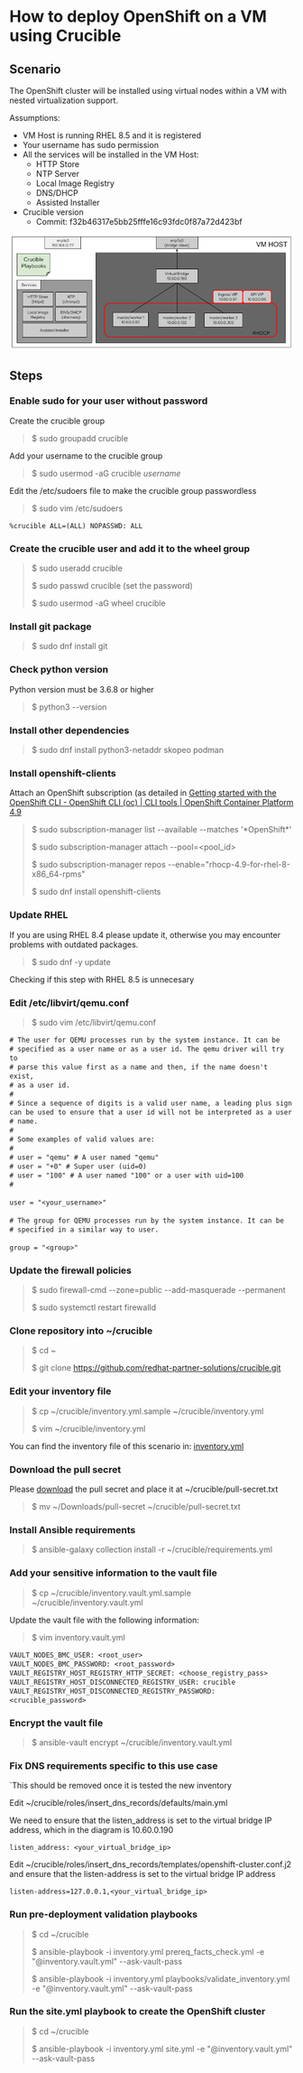 # How to deploy OpenShift on a VM using Crucible

## Scenario

The OpenShift cluster will be installed using virtual nodes within a VM with nested virtualization support. 

Assumptions:
- VM Host is running RHEL 8.5 and it is registered
- Your username has sudo permission
- All the services will be installed in the VM Host:
    -   HTTP Store
    -   NTP Server
    -   Local Image Registry
    -   DNS/DHCP
    -   Assisted Installer
- Crucible version
    -   Commit: f32b46317e5bb25fffe16c93fdc0f87a72d423bf

![](all_in_one.png)

## Steps

### Enable sudo for your user without password

Create the crucible group

> $ sudo groupadd crucible

Add your username to the crucible group

> $ sudo usermod -aG crucible *username*

Edit the /etc/sudoers file to make the crucible group passwordless

> $ sudo vim /etc/sudoers

```
%crucible ALL=(ALL) NOPASSWD: ALL 
```

### Create the crucible user and add it to the wheel group

> $ sudo useradd crucible
> 
> $ sudo passwd crucible (set the password)
> 
> $ sudo usermod -aG wheel crucible

### Install git package

> $ sudo dnf install git

### Check python version

Python version must be 3.6.8 or higher

> $ python3 --version

### Install other dependencies

> $ sudo dnf install python3-netaddr skopeo podman

### Install openshift-clients

Attach an OpenShift subscription (as detailed in [Getting started with the OpenShift CLI - OpenShift CLI (oc) \| CLI tools \| OpenShift
Container Platform 4.9](https://docs.openshift.com/container-platform/4.9/cli_reference/openshift_cli/getting-started-cli.html#cli-installing-cli-rpm_cli-developer-commands)

> $ sudo subscription-manager list --available --matches '\*OpenShift\*'
>
> $ sudo subscription-manager attach --pool=<pool_id>
>
> $ sudo subscription-manager repos --enable="rhocp-4.9-for-rhel-8-x86_64-rpms"
>
> $ sudo dnf install openshift-clients

### Update RHEL

If you are using RHEL 8.4 please update it, otherwise you may encounter problems with outdated packages.
> $ sudo dnf -y update

Checking if this step with RHEL 8.5 is unnecesary

### Edit /etc/libvirt/qemu.conf

> $ sudo vim /etc/libvirt/qemu.conf

```
# The user for QEMU processes run by the system instance. It can be
# specified as a user name or as a user id. The qemu driver will try to
# parse this value first as a name and then, if the name doesn't exist,
# as a user id.
#
# Since a sequence of digits is a valid user name, a leading plus sign can be used to ensure that a user id will not be interpreted as a user
# name.
#
# Some examples of valid values are:
#
# user = "qemu" # A user named "qemu"
# user = "+0" # Super user (uid=0)
# user = "100" # A user named "100" or a user with uid=100
#

user = "<your_username>"

# The group for QEMU processes run by the system instance. It can be
# specified in a similar way to user.

group = "<group>"
```

### Update the firewall policies

> $ sudo firewall-cmd --zone=public --add-masquerade --permanent
>
> $ sudo systemctl restart firewalld

### Clone repository into ~/crucible

> $ cd ~
> 
> $ git clone <https://github.com/redhat-partner-solutions/crucible.git>

### Edit your inventory file

> $ cp ~/crucible/inventory.yml.sample ~/crucible/inventory.yml
>
> $ vim ~/crucible/inventory.yml

You can find the inventory file of this scenario in: [inventory.yml](https://github.com/Demostenes777/crucible/blob/slcm-tests/inventory.yml)

### Download the pull secret

Please [download](https://console.redhat.com/openshift/install/metal/installer-provisioned)
the pull secret and place it at ~/crucible/pull-secret.txt

> $ mv ~/Downloads/pull-secret ~/crucible/pull-secret.txt

### Install Ansible requirements

> $ ansible-galaxy collection install -r ~/crucible/requirements.yml

### Add your sensitive information to the vault file

> $ cp ~/crucible/inventory.vault.yml.sample ~/crucible/inventory.vault.yml

Update the vault file with the following information:

> $ vim inventory.vault.yml

```
VAULT_NODES_BMC_USER: <root_user>
VAULT_NODES_BMC_PASSWORD: <root_password>
VAULT_REGISTRY_HOST_REGISTRY_HTTP_SECRET: <choose_registry_pass>
VAULT_REGISTRY_HOST_DISCONNECTED_REGISTRY_USER: crucible
VAULT_REGISTRY_HOST_DISCONNECTED_REGISTRY_PASSWORD: <crucible_password>
```

### Encrypt the vault file

> $ ansible-vault encrypt ~/crucible/inventory.vault.yml

### Fix DNS requirements specific to this use case

`This should be removed once it is tested the new inventory

Edit ~/crucible/roles/insert_dns_records/defaults/main.yml

We need to ensure that the listen_address is set to the virtual bridge IP address, which in the
diagram is 10.60.0.190

```
listen_address: <your_virtual_bridge_ip>
```

Edit ~/crucible/roles/insert_dns_records/templates/openshift-cluster.conf.j2 and ensure that the listen-address is set to the virtual bridge IP address

```
listen-address=127.0.0.1,<your_virtual_bridge_ip>
```

### Run pre-deployment validation playbooks

> $ cd ~/crucible 
> 
> $ ansible-playbook -i inventory.yml prereq_facts_check.yml -e "@inventory.vault.yml" --ask-vault-pass
>
> $ ansible-playbook -i inventory.yml playbooks/validate_inventory.yml -e "@inventory.vault.yml" --ask-vault-pass

### Run the site.yml playbook to create the OpenShift cluster

> $ cd ~/crucible
>
> $ ansible-playbook -i inventory.yml site.yml -e "@inventory.vault.yml" --ask-vault-pass
